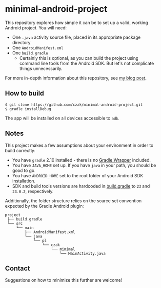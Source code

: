 # minimal-android-project

This repository explores how simple it can be to set up a valid,
working Android project. You will need:

* One `.java` activity source file, placed in its appropriate package
  directory
* One `AndroidManifest.xml`
* One `build.gradle`
  * Certainly this is optional, as you can build the project using
    command line tools from the Android SDK. But let's not complicate
    things unnecessarily.

For more in-depth information about this repository, see
[my blog post](http://czak.pl/2016/01/13/minimal-android-project.html).

## How to build

```
$ git clone https://github.com/czak/minimal-android-project.git
$ gradle installDebug
```

The app will be installed on all devices accessible to `adb`.

## Notes

[Gradle Wrapper]: https://gradle.org/docs/current/userguide/gradle_wrapper.html
[build.gradle]: build.gradle

This project makes a few assumptions about your environment in order
to build correctly:

* You have `gradle` 2.10 installed - there is no [Gradle Wrapper][]
  included.
* You have `JAVA_HOME` set up. If you have `java` in your path, you
  should be good to go.
* You have `ANDROID_HOME` set to the root folder of your Android SDK
  installation.
* SDK and build tools versions are hardcoded in [build.gradle][] to
  `23` and `23.0.2`, respectively.

Additionally, the folder structure relies on the source set convention
expected by the Gradle Android plugin:

```
project
 ├── build.gradle
 └── src
     └── main
         ├── AndroidManifest.xml
         └── java
             └── pl
                 └── czak
                     └── minimal
                         └── MainActivity.java
```

## Contact

Suggestions on how to minimize this further are welcome!

